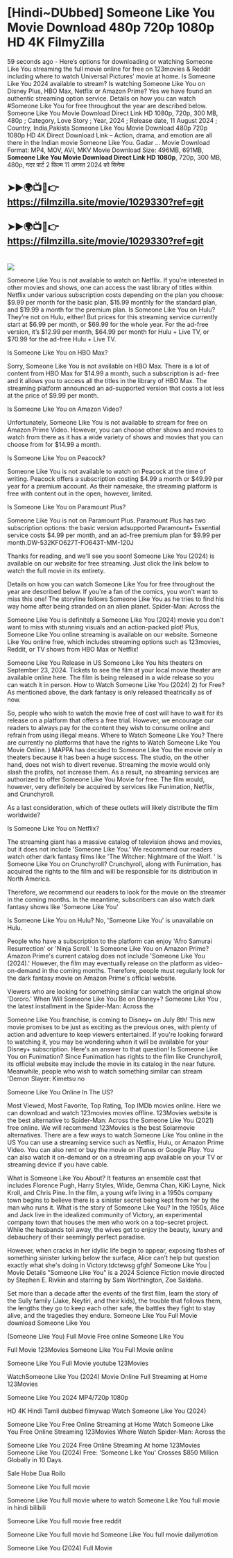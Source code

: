 # [Hindi~DUbbed] Someone Like You Movie Download 480p 720p 1080p HD 4K FilmyZilla


59 seconds ago - Here’s options for downloading or watching Someone Like You streaming the full movie online for free on 123movies & Reddit including where to watch Universal Pictures’ movie at home. Is Someone Like You 2024 available to stream? Is watching Someone Like You on Disney Plus, HBO Max, Netflix or Amazon Prime? Yes we have found an authentic streaming option service. Details on how you can watch #Someone Like You for free throughout the year are described below. Someone Like You Movie Download Direct Link HD 1080p, 720p, 300 MB, 480p ; Category, Love Story ; Year, 2024 ; Release date, 11 August 2024 ; Country, India,Pakista Someone Like You Movie Download 480p 720p 1080p HD 4K Direct Download Link – Action, drama, and emotion are all there in the Indian movie Someone Like You. Gadar ...
Movie Download Format: MP4, MOV, AVI, MKV
Movie Download Size: 496MB, 691MB, **Someone Like You Movie Download Direct Link HD 1080p**, 720p, 300 MB, 480p, गदर पार्ट 2 फिल्म 11 अगस्त 2024 को सिनेमा

## ➤►🌍📺📱👉   https://filmzilla.site/movie/1029330?ref=git

## ➤►🌍📺📱👉   https://filmzilla.site/movie/1029330?ref=git

#

<img src="https://image.tmdb.org/t/p/w780//me5rUyfsVy6ixHpqVmmTVegHv15.jpg" />

Someone Like You is not available to watch on Netflix. If you’re interested in other movies and shows, one can access the vast library of titles within Netflix under various subscription costs depending on the plan you choose: $9.99 per month for the basic plan, $15.99 monthly for the standard plan, and $19.99 a month for the premium plan. Is Someone Like You on Hulu? They’re not on Hulu, either! But prices for this streaming service currently start at $6.99 per month, or $69.99 for the whole year. For the ad-free version, it’s $12.99 per month, $64.99 per month for Hulu + Live TV, or $70.99 for the ad-free Hulu + Live TV.

Is Someone Like You on HBO Max?

Sorry, Someone Like You is not available on HBO Max. There is a lot of content from HBO Max for $14.99 a month, such a subscription is ad- free and it allows you to access all the titles in the library of HBO Max. The streaming platform announced an ad-supported version that costs a lot less at the price of $9.99 per month.

Is Someone Like You on Amazon Video?

Unfortunately, Someone Like You is not available to stream for free on Amazon Prime Video. However, you can choose other shows and movies to watch from there as it has a wide variety of shows and movies that you can choose from for $14.99 a month.

Is Someone Like You on Peacock?

Someone Like You is not available to watch on Peacock at the time of writing. Peacock offers a subscription costing $4.99 a month or $49.99 per year for a premium account. As their namesake, the streaming platform is free with content out in the open, however, limited.

Is Someone Like You on Paramount Plus?

Someone Like You is not on Paramount Plus. Paramount Plus has two subscription options: the basic version adsupported Paramount+ Essential service costs $4.99 per month, and an ad-free premium plan for $9.99 per month.DW-532KFO627T-FO643T-MM-120J

Thanks for reading, and we'll see you soon! Someone Like You (2024) is available on our website for free streaming. Just click the link below to watch the full movie in its entirety.

Details on how you can watch Someone Like You for free throughout the year are described below. If you're a fan of the comics, you won't want to miss this one! The storyline follows Someone Like You as he tries to find his way home after being stranded on an alien planet. Spider-Man: Across the

Someone Like You is definitely a Someone Like You (2024) movie you don't want to miss with stunning visuals and an action-packed plot! Plus, Someone Like You online streaming is available on our website. Someone Like You online free, which includes streaming options such as 123movies, Reddit, or TV shows from HBO Max or Netflix!

Someone Like You Release in US Someone Like You hits theaters on September 23, 2024. Tickets to see the film at your local movie theater are available online here. The film is being released in a wide release so you can watch it in person. How to Watch Someone Like You (2024) 2) for Free? As mentioned above, the dark fantasy is only released theatrically as of now.

So, people who wish to watch the movie free of cost will have to wait for its release on a platform that offers a free trial. However, we encourage our readers to always pay for the content they wish to consume online and refrain from using illegal means. Where to Watch Someone Like You? There are currently no platforms that have the rights to Watch Someone Like You Movie Online. ) MAPPA has decided to Someone Like You the movie only in theaters because it has been a huge success. The studio, on the other hand, does not wish to divert revenue. Streaming the movie would only slash the profits, not increase them. As a result, no streaming services are authorized to offer Someone Like You Movie for free. The film would, however, very definitely be acquired by services like Funimation, Netflix, and Crunchyroll.

As a last consideration, which of these outlets will likely distribute the film worldwide?

Is Someone Like You on Netflix?

The streaming giant has a massive catalog of television shows and movies, but it does not include 'Someone Like You.' We recommend our readers watch other dark fantasy films like 'The Witcher: Nightmare of the Wolf. ' Is Someone Like You on Crunchyroll? Crunchyroll, along with Funimation, has acquired the rights to the film and will be responsible for its distribution in North America.

Therefore, we recommend our readers to look for the movie on the streamer in the coming months. In the meantime, subscribers can also watch dark fantasy shows like 'Someone Like You'

Is Someone Like You on Hulu? No, 'Someone Like You' is unavailable on Hulu.

People who have a subscription to the platform can enjoy 'Afro Samurai Resurrection' or 'Ninja Scroll.' Is Someone Like You on Amazon Prime? Amazon Prime's current catalog does not include 'Someone Like You (2024).' However, the film may eventually release on the platform as video-on-demand in the coming months. Therefore, people must regularly look for the dark fantasy movie on Amazon Prime's official website.

Viewers who are looking for something similar can watch the original show 'Dororo.' When Will Someone Like You Be on Disney+? Someone Like You , the latest installment in the Spider-Man: Across the

Someone Like You franchise, is coming to Disney+ on July 8th! This new movie promises to be just as exciting as the previous ones, with plenty of action and adventure to keep viewers entertained. If you're looking forward to watching it, you may be wondering when it will be available for your Disney+ subscription. Here's an answer to that question! Is Someone Like You on Funimation? Since Funimation has rights to the film like Crunchyroll, its official website may include the movie in its catalog in the near future. Meanwhile, people who wish to watch something similar can stream 'Demon Slayer: Kimetsu no

Someone Like You Online In The US?

Most Viewed, Most Favorite, Top Rating, Top IMDb movies online. Here we can download and watch 123movies movies offline. 123Movies website is the best alternative to Spider-Man: Across the Someone Like You (2021) free online. We will recommend 123Movies is the best Solarmovie alternatives. There are a few ways to watch Someone Like You online in the US You can use a streaming service such as Netflix, Hulu, or Amazon Prime Video. You can also rent or buy the movie on iTunes or Google Play. You can also watch it on-demand or on a streaming app available on your TV or streaming device if you have cable.

What is Someone Like You About? It features an ensemble cast that includes Florence Pugh, Harry Styles, Wilde, Gemma Chan, KiKi Layne, Nick Kroll, and Chris Pine. In the film, a young wife living in a 1950s company town begins to believe there is a sinister secret being kept from her by the man who runs it. What is the story of Someone Like You? In the 1950s, Alice and Jack live in the idealized community of Victory, an experimental company town that houses the men who work on a top-secret project. While the husbands toil away, the wives get to enjoy the beauty, luxury and debauchery of their seemingly perfect paradise.

However, when cracks in her idyllic life begin to appear, exposing flashes of something sinister lurking below the surface, Alice can't help but question exactly what she's doing in Victory.tdctewsg gfghf Someone Like You | Movie Details "Someone Like You" is a 2024 Science Fiction movie directed by Stephen E. Rivkin and starring by Sam Worthington, Zoe Saldaña.

Set more than a decade after the events of the first film, learn the story of the Sully family (Jake, Neytiri, and their kids), the trouble that follows them, the lengths they go to keep each other safe, the battles they fight to stay alive, and the tragedies they endure. Someone Like You Full Movie download Someone Like You

(Someone Like You) Full Movie Free online Someone Like You

Full Movie 123Movies Someone Like You Full Movie online

Someone Like You Full Movie youtube 123Movies

WatchSomeone Like You (2024) Movie Online Full Streaming at Home 123Movies

Someone Like You 2024 MP4/720p 1080p

HD 4K Hindi Tamil dubbed filmywap Watch Someone Like You (2024)

Someone Like You Free Online Streaming at Home Watch Someone Like You Free Online Streaming 123Movies Where Watch Spider-Man: Across the

Someone Like You 2024 Free Online Streaming At home 123Movies Someone Like You (2024) Free: 'Someone Like You' Crosses $850 Million Globally in 10 Days.

Sale Hobe Dua Roilo

Someone Like You full movie

Someone Like You full movie where to watch Someone Like You full movie in hindi bilibili

Someone Like You full movie free reddit

Someone Like You full movie hd Someone Like You full movie dailymotion

Someone Like You (2024) Full Movie